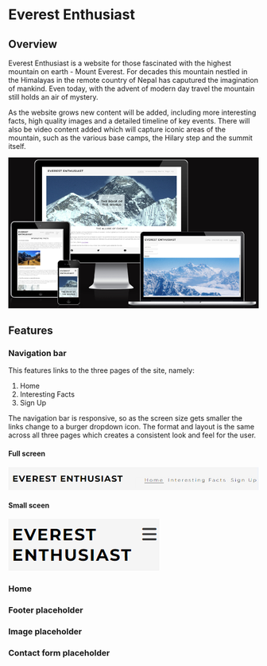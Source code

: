 # Everest Enthusiast
## Overview

Everest Enthusiast is a website for those fascinated with the highest mountain on earth - Mount Everest. For decades this mountain nestled in the Himalayas in the remote country of Nepal has caputured the imagination of mankind. Even today, with the advent of modern day travel the mountain still holds an air of mystery. 

As the website grows new content will be added, including more interesting facts, high quality images and a detailed timeline of key events. There will also be video content added which will capture iconic areas of the mountain, such as the various base camps, the Hilary step and the summit itself.

![overview-page](assets/media/responsive-overview.png)

## Features

### Navigation bar

This features links to the three pages of the site, namely:
1. Home
2. Interesting Facts
3. Sign Up 

The navigation bar is responsive, so as the screen size gets smaller the links change to a burger dropdown icon. The format and layout is the same across all three pages which creates a consistent look and feel for the user.

#### Full screen
![nav-bar-max](assets/media/nav-bar-max.png)

#### Small sceen
![nav-bar-min](assets/media/nav-bar-min.png)

### Home




### Footer placeholder
### Image placeholder
### Contact form placeholder



 


 